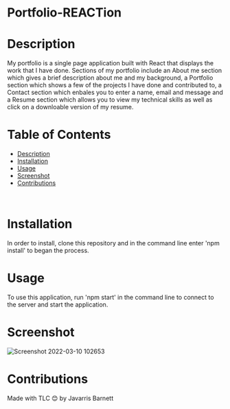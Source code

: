 # Portfolio-REACTion

# Description
 My portfolio is a single page application built with React that displays the work that I have done. Sections of my portfolio include an About me section which gives a brief description about me and my background, a Portfolio section which shows a few of the projects I have done and contributed to, a Contact section which enbales you to enter a name, email and message and a Resume section which allows you to view my technical skills as well as click on a downloable version of my resume. 


# Table of Contents

  - [Description](#description)
  - [Installation](#installation)
  - [Usage](#usage)
  - [Screenshot](#screenshot)
  - [Contributions](#contributions)
  <br />
  
  # Installation
  
  In order to install, clone this repository and in the command line enter 'npm install' to began the process.
  
  # Usage 
  
  To use this application, run 'npm start' in the command line to connect to the server and start the application.
  
  
 # Screenshot 
 
 ![Screenshot 2022-03-10 102653](https://user-images.githubusercontent.com/89273544/157695006-ae7e90d5-9e14-49ba-80bb-572e47fd2a76.png)

 
  # Contributions
 
 Made with TLC 😊 by Javarris Barnett

